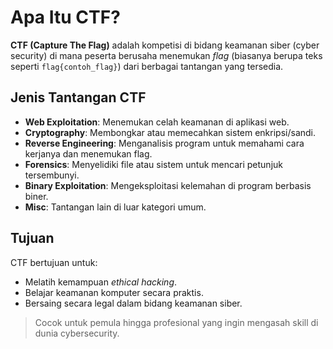 # Apa Itu CTF?

**CTF (Capture The Flag)** adalah kompetisi di bidang keamanan siber (cyber security) di mana peserta berusaha menemukan *flag* (biasanya berupa teks seperti `flag{contoh_flag}`) dari berbagai tantangan yang tersedia.

## Jenis Tantangan CTF
- **Web Exploitation**: Menemukan celah keamanan di aplikasi web.
- **Cryptography**: Membongkar atau memecahkan sistem enkripsi/sandi.
- **Reverse Engineering**: Menganalisis program untuk memahami cara kerjanya dan menemukan flag.
- **Forensics**: Menyelidiki file atau sistem untuk mencari petunjuk tersembunyi.
- **Binary Exploitation**: Mengeksploitasi kelemahan di program berbasis biner.
- **Misc**: Tantangan lain di luar kategori umum.

## Tujuan
CTF bertujuan untuk:
- Melatih kemampuan *ethical hacking*.
- Belajar keamanan komputer secara praktis.
- Bersaing secara legal dalam bidang keamanan siber.

> Cocok untuk pemula hingga profesional yang ingin mengasah skill di dunia cybersecurity.
